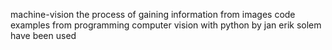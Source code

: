 machine-vision
the process of gaining information from images
code examples from programming computer vision with python by jan erik solem have been used
